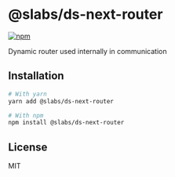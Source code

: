 # @slabs/ds-next-router

[![npm](https://img.shields.io/npm/dm/@slabs/ds-next-router)](https://www.npmjs.com/package/@slabs/ds-next-router)

Dynamic router used internally in communication

<!-- [View documentation](https://slabs.dev/) -->

## Installation

```bash
# With yarn
yarn add @slabs/ds-next-router

# With npm
npm install @slabs/ds-next-router
```

## License

MIT

